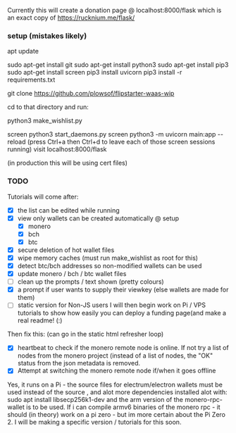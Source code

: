 Currently this will create a donation page @ localhost:8000/flask which is an exact copy of https://rucknium.me/flask/

### setup (mistakes likely)

apt update

sudo apt-get install git
sudo apt-get install python3 
sudo apt-get install pip3
sudo apt-get install screen
pip3 install uvicorn 
pip3 install -r requirements.txt

git clone https://github.com/plowsof/flipstarter-waas-wip

cd to that directory and run:

python3 make_wishlist.py

screen python3 start_daemons.py
screen python3 -m uvicorn main:app --reload
(press Ctrl+a then Ctrl+d to leave each of those screen sessions running)
visit localhost:8000/flask 

(in production this will be using cert files)
### TODO
    
Tutorials will come after:    
- [x] the list can be edited while running
- [x] view only wallets can be created automatically @ setup 
    - [x] monero
    - [x] bch
    - [x] btc 
- [x] secure deletion of hot wallet files
- [x] wipe memory caches (must run make_wishlist as root for this)
- [x] detect btc/bch addresses so non-modified wallets can be used
- [x] update monero / bch / btc wallet files
- [ ] clean up the prompts / text shown (pretty colours)
- [x] a prompt if user wants to supply their viewkey (else wallets are made for them)
- [ ] static version for Non-JS users
I will then begin work on Pi / VPS tutorials to show how easily you can deploy a funding page(and make a real readme! (:)

Then fix this: (can go in the static html refresher loop)
- [x] heartbeat to check if the monero remote node is online. If not try a list of nodes from the monero project (instead of a list of nodes, the "OK" status from the json metadata is removed.
- [x] Attempt at switching the monero remote node if/when it goes offline

Yes, it runs on a Pi - the source files for electrum/electron wallets must be used instead of the source , and alot more dependencies installed alot with:
sudo apt install libsecp256k1-dev
and the arm version of the monero-rpc-wallet is to be used.
If i can compile armv6 binaries of the monero rpc - it should (in theory) work on a pi zero - but im more certain about the Pi Zero 2.
I will be making a specific version / tutorials for this soon.
